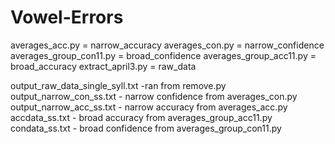 # Vowel-Errors


averages_acc.py = narrow_accuracy
averages_con.py = narrow_confidence
averages_group_con11.py = broad_confidence
averages_group_acc11.py = broad_accuracy
extract_april3.py = raw_data

output_raw_data_single_syll.txt -ran from remove.py
output_narrow_con_ss.txt - narrow confidence from averages_con.py
output_narrow_acc_ss.txt - narrow accuracy from averages_acc.py
accdata_ss.txt - broad accuracy from averages_group_acc11.py
condata_ss.txt - broad confidence from averages_group_con11.py
